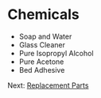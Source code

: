 # Chemicals
- Soap and Water
- Glass Cleaner
- Pure Isopropyl Alcohol
- Pure Acetone
- Bed Adhesive

Next: [Replacement Parts](https://github.com/500Foods/WelcomeToTroodon/blob/main/docs/level_1/replacment_parts.md)
